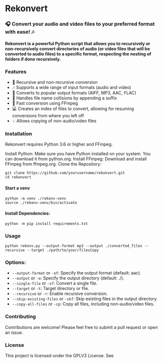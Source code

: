 # Rekonvert
### 🎧 Convert your audio and video files to your preferred format with ease! 🎶

#### Rekonvert is a powerful Python script that allows you to recursively or non-recursively convert directories of audio (or video files that will be converted to audio files) to a specific format, respecting the nesting of folders if done recursively.

### Features
- 📁 Recursive and non-recursive conversion
- 🎶 Supports a wide range of input formats (audio and video)
- 🎵 Converts to popular output formats (AIFF, MP3, AAC, FLAC)
- 🔄 Handles file name collisions by appending a suffix
- 🚀 Fast conversion using FFmpeg
- 💻 Creates an index of files to convert, allowing for resuming conversions from where you left off
- 💡 Allows copying of non-audio/video files

### Installation
Rekonvert requires Python 3.6 or higher and FFmpeg.

Install Python: Make sure you have Python installed on your system. You can download it from python.org.
Install FFmpeg: Download and install FFmpeg from ffmpeg.org.
Clone the Repository:
```
git clone https://github.com/yourusername/rekonvert.git
cd rekonvert
```
#### Start  a venv
```
python -m venv ./rekonv-venv
source ./rekonv-venv/bin/activate 
```
#### Install Dependencies:
```
python -m pip install requirements.txt
```

### Usage
```
python rekonv.py --output-format mp3 --output ./converted_files --recursive --target ./path/to/your/filesCopy
```
### Options:
- `--output-format` or `-of`: Specify the output format (default: aac).
- `--output` or `-o`: Specify the output directory (default: ./).
- `--single-file` or `-sf`: Convert a single file.
- `--target` or `-t`: Target directory or file.
- `--recursive` or `-r`: Enable recursive conversion.
- `--skip-existing-files` or `-skf`: Skip existing files in the output directory.
- `--copy-all-files` or `-cp`: Copy all files, including non-audio/video files.
### Contributing
Contributions are welcome! Please feel free to submit a pull request or open an issue.

### License
This project is licensed under the GPLV3 License. See